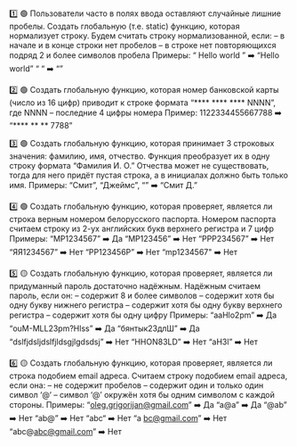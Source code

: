 1️⃣ 🟢
Пользователи часто в полях ввода оставляют случайные лишние пробелы.
Создать глобальную (т.е. static) функцию, которая нормализует строку. Будем считать строку нормализованной, если:
– в начале и в конце строки нет пробелов
– в строке нет повторяющихся подряд 2 и более символов пробела
Примеры:
“  Hello     world   ” ➡️ “Hello world”
“   “ ➡️ “”

2️⃣ 🟢
Создать глобальную функцию, которая номер банковской карты (число из 16 цифр) приводит к строке формата “**** **** **** NNNN”, где NNNN – последние 4 цифры номера
Пример:
1122334455667788 ➡️ “**** ** ** 7788”

3️⃣ 🟢
Создать глобальную функцию, которая принимает 3 строковых значения: фамилию, имя, отчество. Функция преобразует их в одну строку формата “Фамилия И. О.”  Отчества может не существовать, тогда для него придёт пустая строка, а в инициалах должно быть только имя.
Примеры:
“Смит”, “Джеймс”, “” ➡️ “Смит Д.”

4️⃣ 🟢
Создать глобальную функцию, которая проверяет, является ли строка верным номером белорусского паспорта. Номером паспорта считаем строку из 2-ух английских букв верхнего регистра и 7 цифр
Примеры:
“MP1234567” ➡️ Да
“MP123456” ➡️ Нет
“PPP234567” ➡️ Нет
“ЯЯ1234567” ➡️ Нет
“PP123456P” ➡️ Нет
“mp1234567" ➡️ Нет

5️⃣ 🟡
Создать глобальную функцию, которая проверяет, является ли придуманный пароль достаточно надёжным. Надёжным считаем пароль, если он:
– содержит 8 и более символов
– содержит хотя бы одну букву нижнего регистра
– содержит хотя бы одну букву верхнего регистра
– содержит хотя бы одну цифру
Примеры:
“aaHlo2pm” ➡️ Да
“ouM-MLL23pm?Hlss” ➡️ Да
“бянтык23длШ” ➡️ Да
“dslfjdsljdslfjldsgjlgdsdsj” ➡️ Нет
“HHON83LD” ➡️ Нет
“aH3l” ➡️ Нет

6️⃣ 🟡
Создать глобальную функцию, которая проверяет, является ли строка подобием email адреса. Считаем строку подобием email адреса, если она:
– не содержит пробелов
– содержит один и только один символ ‘@‘
– символ ‘@’ окружён хотя бы одним символом с каждой стороны.
Примеры:
“oleg.grigorijan@gmail.com” ➡️ Да
“a@a” ➡️ Да
“@ab” ➡️ Нет
“ab@” ➡️ Нет
“abc“ ➡️ Нет
“a bc@gmail.com” ➡️ Нет
“abc@abc@gmail.com” ➡️ Нет
